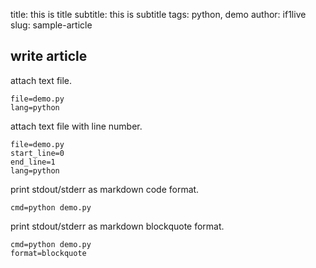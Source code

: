 title: this is title
subtitle: this is subtitle
tags: python, demo
author: if1live
slug: sample-article

## write article

attach text file.

~~~maya:view
file=demo.py
lang=python
~~~

attach text file with line number.

~~~maya:view
file=demo.py
start_line=0
end_line=1
lang=python
~~~

print stdout/stderr as markdown code format.

~~~maya:execute
cmd=python demo.py
~~~

print stdout/stderr as markdown blockquote format.

~~~maya:execute
cmd=python demo.py
format=blockquote
~~~
